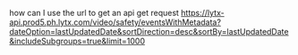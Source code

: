 how can I use the url to get an api get request
https://lytx-api.prod5.ph.lytx.com/video/safety/eventsWithMetadata?dateOption=lastUpdatedDate&sortDirection=desc&sortBy=lastUpdatedDate&includeSubgroups=true&limit=1000
